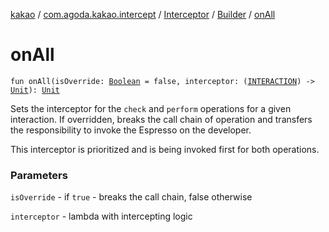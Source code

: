 [kakao](../../../index.md) / [com.agoda.kakao.intercept](../../index.md) / [Interceptor](../index.md) / [Builder](index.md) / [onAll](./on-all.md)

# onAll

`fun onAll(isOverride: `[`Boolean`](https://kotlinlang.org/api/latest/jvm/stdlib/kotlin/-boolean/index.html)` = false, interceptor: (`[`INTERACTION`](index.md#INTERACTION)`) -> `[`Unit`](https://kotlinlang.org/api/latest/jvm/stdlib/kotlin/-unit/index.html)`): `[`Unit`](https://kotlinlang.org/api/latest/jvm/stdlib/kotlin/-unit/index.html)

Sets the interceptor for the `check` and `perform` operations for a given interaction.
If overridden, breaks the call chain of operation and transfers the responsibility
to invoke the Espresso on the developer.

This interceptor is prioritized and is being invoked first for both operations.

### Parameters

`isOverride` - if `true` - breaks the call chain, false otherwise

`interceptor` - lambda with intercepting logic